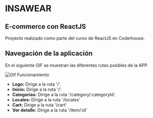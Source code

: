 # INSAWEAR
## E-commerce con ReactJS

Proyecto realizado como parte del curso de ReactJS en Coderhouse.

## Navegación de la aplicación

En el siguiente GIF se muestran las diferentes rutas posibles de la APP.

![Gif Funcionamiento](/public/gif/funcionamiento-app.gif)

- **Logo:** Dirige a la ruta '/'.
- **Inicio:** Dirige a la ruta '/'.
- **Categorías:** Dirige a la ruta '/category/:categoryId'.
- **Locales:** Dirige a la ruta '/locales'
- **Cart:** Dirige a la ruta '/cart'
- **Ver detalle:** Dirige a la ruta '/item/:id'